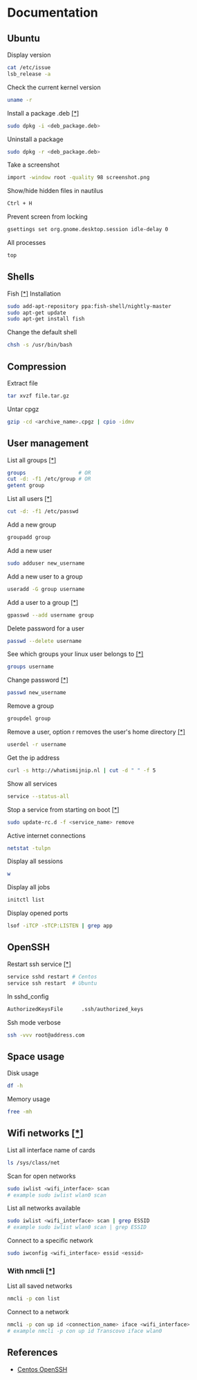 # Documentation

Ubuntu
---
Display version
```sh
cat /etc/issue
lsb_release -a
 ```

Check the current kernel version
```sh
uname -r
```

Install a package .deb [[*]](http://askubuntu.com/questions/40779/how-do-i-install-a-deb-file-via-the-command-line)
```sh
sudo dpkg -i <deb_package.deb>
```

Uninstall a package
```sh
sudo dpkg -r <deb_package.deb>
```

Take a screenshot
```sh
import -window root -quality 98 screenshot.png
```

Show/hide hidden files in nautilus
```sh
Ctrl + H
```

Prevent screen from locking
```sh
gsettings set org.gnome.desktop.session idle-delay 0
```

All processes
```sh
top
```


## Shells
Fish [[*]](http://hackercodex.com/guide/install-fish-shell-mac-ubuntu/)
Installation
```sh
sudo add-apt-repository ppa:fish-shell/nightly-master
sudo apt-get update
sudo apt-get install fish
```

Change the default shell
```sh
chsh -s /usr/bin/bash
```

## Compression

Extract file
```sh
tar xvzf file.tar.gz
```

Untar cpgz
```sh
gzip -cd <archive_name>.cpgz | cpio -idmv
```


## User management


List all groups [[*]](http://stackoverflow.com/questions/14059916/is-there-a-command-to-list-all-unix-group-names)
```sh
groups                 # OR
cut -d: -f1 /etc/group # OR
getent group
```

List all users [[*]](http://askubuntu.com/questions/410244/a-command-to-list-all-users-and-how-to-add-delete-modify-users)
```sh
cut -d: -f1 /etc/passwd
```

Add a new group

```sh
groupadd group
```

Add a new user
```sh
sudo adduser new_username
```

Add a new user to a group
```sh
useradd -G group username
```

Add a user to a group [[*]](https://wiki.archlinux.org/index.php/users_and_groups)
```sh
gpasswd --add username group
```

Delete password for a user
```sh
passwd --delete username
```

See which groups your linux user belongs to [[*]](http://www.howtogeek.com/howto/ubuntu/see-which-groups-your-linux-user-belongs-to/)
```sh
groups username
```

Change password [[*]](http://www.cyberciti.biz/faq/linux-set-change-password-how-to/)
```sh
passwd new_username
```

Remove a group
```sh
groupdel group
```


Remove a user, option r removes the user's home directory [[*]](http://www.cyberciti.biz/faq/linux-remove-user-command/)
```sh
userdel -r username
```

Get the ip address
```sh
curl -s http://whatismijnip.nl | cut -d " " -f 5
```

Show all services
```sh
service --status-all
```

Stop a service from starting on boot [[*]](http://superuser.com/questions/35151/how-do-i-stop-services-from-starting-on-boot-on-ubuntu)
```sh
sudo update-rc.d -f <service_name> remove
```

Active internet connections
```sh
netstat -tulpn
```

Display all sessions
```sh
w
```

Display all jobs
```sh
initctl list
```

Display opened ports
```sh
lsof -iTCP -sTCP:LISTEN | grep app
```


## OpenSSH

Restart ssh service [[*]](http://wiki.centos.org/HowTos/Network/SecuringSSH)
```sh
service sshd restart # Centos
service ssh restart  # Ubuntu
```

In sshd_config
```sh
AuthorizedKeysFile      .ssh/authorized_keys
```

Ssh mode verbose
```sh
ssh -vvv root@address.com
```
## Space usage
Disk usage
```sh
df -h
```

Memory usage
```sh
free -mh
```

## Wifi networks [[*]](https://help.ubuntu.com/community/WifiDocs/Scan_for_Wireless_Network)
List all interface name of cards
```sh
ls /sys/class/net
```

Scan for open networks
```sh
sudo iwlist <wifi_interface> scan
# example sudo iwlist wlan0 scan
```

List all networks available
```sh
sudo iwlist <wifi_interface> scan | grep ESSID
# example sudo iwlist wlan0 scan | grep ESSID
```
Connect to a specific network
```sh
sudo iwconfig <wifi_interface> essid <essid>
```

### With nmcli [[*]](http://askubuntu.com/questions/461825/connect-to-wifi-from-command-line)
List all saved networks
```sh
nmcli -p con list
```

Connect to a network
```sh
nmcli -p con up id <connection_name> iface <wifi_interface>
# example nmcli -p con up id Transcovo iface wlan0
```


References
---
- [Centos OpenSSH](http://wiki.centos.org/HowTos/Network/SecuringSSH)
